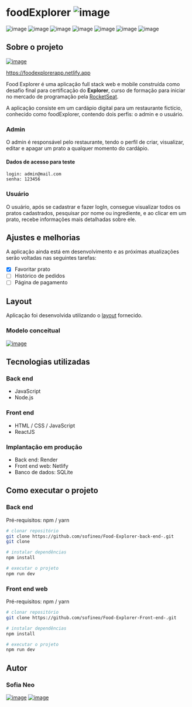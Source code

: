 # foodExplorer ![image](https://img.shields.io/badge/Front_end-100000?style=for-the-badge&logo=backend&logoColor=white)
![image](https://img.shields.io/badge/JavaScript-F7DF1E?style=for-the-badge&logo=javascript&logoColor=black)
![image](https://img.shields.io/badge/Node.js-43853D?style=for-the-badge&logo=node.js&logoColor=white)
![image](https://img.shields.io/badge/HTML5-E34F26?style=for-the-badge&logo=html5&logoColor=white)
![image](https://img.shields.io/badge/CSS3-1572B6?style=for-the-badge&logo=css3&logoColor=white)
![image](https://img.shields.io/badge/SQLite-07405E?style=for-the-badge&logo=sqlite&logoColor=white)
![image](https://img.shields.io/badge/React-20232A?style=for-the-badge&logo=react&logoColor=61DAFB)
![image](https://img.shields.io/badge/Netlify-00C7B7?style=for-the-badge&logo=netlify&logoColor=white)

## Sobre o projeto
[![image](https://img.shields.io/badge/Github-backend-100000?style=for-the-badge&logo=github&logoColor=white)](https://github.com/sofineo/Food-Explorer-back-end-)

https://foodexplorerapp.netlify.app  


Food Explorer é uma aplicação full stack web e mobile construída como desafio final para certificação do **Explorer**, curso de formação para iniciar no mercado de programação pela [RocketSeat](https://www.rocketseat.com.br/explorer "Site da RocketSeat").

A aplicação consiste em um cardápio digital para um restaurante fictício, conhecido como foodExplorer, contendo dois perfis: o admin e o usuário.

### Admin
O admin é responsável pelo restaurante, tendo o perfil de criar, visualizar, editar e apagar um prato a qualquer momento do cardápio. 

#### Dados de acesso para teste
`login: admin@mail.com`  
`senha: 123456`

### Usuário
O usuário, após se cadastrar e fazer logIn, consegue visualizar todos os pratos cadastrados, pesquisar por nome ou ingrediente, e ao clicar em um prato, recebe informações mais detalhadas sobre ele.

## Ajustes e melhorias

A aplicação ainda está em desenvolvimento e as próximas atualizações serão voltadas nas seguintes tarefas:

- [x] Favoritar prato
- [ ] Histórico de pedidos
- [ ] Página de pagamento

## Layout
Aplicação foi desenvolvida utilizando o [layout](https://www.figma.com/community/file/1196874589259687769) fornecido.

### Modelo conceitual
[![image](https://github.com/sofineo/Food-Explorer-back-end-/blob/632015a8de631870f25c16519b67e50552c9cae7/src/assets/modeloconceitual.png)](https://drawsql.app/teams/sofia-neos-team/diagrams/food-explorer/embed)

## Tecnologias utilizadas
### Back end
- JavaScript
- Node.js
### Front end
- HTML / CSS / JavaScript
- ReactJS
### Implantação em produção
- Back end: Render
- Front end web: Netlify
- Banco de dados: SQLite

## Como executar o projeto

### Back end
Pré-requisitos: npm / yarn

```bash
# clonar repositório
git clone https://github.com/sofineo/Food-Explorer-back-end-.git
git clone 

# instalar dependências
npm install

# executar o projeto
npm run dev
```

### Front end web
Pré-requisitos: npm / yarn

```bash
# clonar repositório
git clone https://github.com/sofineo/Food-Explorer-Front-end-.git

# instalar dependências
npm install

# executar o projeto
npm run dev
```

## Autor
### Sofia Neo

[![image](https://img.shields.io/badge/GitHub-100000?style=for-the-badge&logo=github&logoColor=white)](https://github.com/sofineo)
[![image](https://img.shields.io/badge/LinkedIn-0077B5?style=for-the-badge&logo=linkedin&logoColor=white)](https://www.linkedin.com/in/sofia-neo-853075243/)
